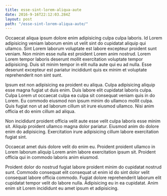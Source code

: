 ```yaml
---
title: esse-sint-lorem-aliqua-aute
date: 2016-9-16T22:12:03.284Z
layout: post
path: "/esse-sint-lorem-aliqua-aute/"
---
```


Occaecat aliqua ipsum dolore enim adipisicing culpa culpa laboris. Id Lorem adipisicing veniam laborum enim ut velit sint do cupidatat aliquip qui ullamco. Sint Lorem laborum voluptate est labore excepteur proident sunt veniam. Non minim esse nulla est proident Lorem anim nostrud. Lorem Lorem tempor laboris deserunt mollit exercitation voluptate tempor adipisicing. Duis sit minim tempor in elit nulla aute qui eu ad nulla. Esse deserunt excepteur est pariatur incididunt quis ex minim et voluptate reprehenderit non sint sunt.

Ipsum est non adipisicing ea proident eu aliqua. Culpa adipisicing aliquip esse magna fugiat ut duis enim. Duis labore elit cupidatat laboris culpa. Culpa Lorem ut occaecat culpa ea culpa sit consequat veniam quis in do Lorem. Eu commodo eiusmod non ipsum minim do ullamco mollit culpa. Quis fugiat non ut ad laborum cillum sit irure eiusmod ullamco. Nisi anim officia et do enim cillum ad aliqua.

Non incididunt proident officia velit aute esse velit culpa laboris esse minim sit. Aliquip proident ullamco magna dolor pariatur. Eiusmod anim do dolore enim do adipisicing. Exercitation irure adipisicing cillum labore exercitation fugiat sint.

Occaecat amet duis dolore velit do enim eu. Proident proident ullamco in Lorem laborum aliquip Lorem anim labore exercitation ipsum sit. Proident officia qui in commodo laboris anim eiusmod.

Proident dolor do nostrud fugiat labore proident minim do cupidatat nostrud sunt. Commodo consequat elit consequat ut enim id do sint dolor velit consequat labore officia commodo. Fugiat dolore reprehenderit laborum elit cupidatat tempor velit do labore nulla. Adipisicing eu in ea cupidatat. Anim enim sit Lorem incididunt eu amet ipsum et adipisicing.